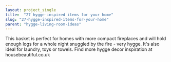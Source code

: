 ```yaml
---
layout: project_single
title:  "27 hygge-inspired items for your home"
slug: "27-hygge-inspired-items-for-your-home"
parent: "hygge-living-room-ideas"
---
```

This basket is perfect for homes with more compact fireplaces and will hold enough logs for a whole night snuggled by the fire - very hygge. It's also ideal for laundry, toys or towels. Find more hygge decor inspiration at housebeautiful.co.uk